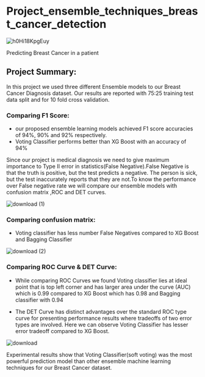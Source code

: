 # Project_ensemble_techniques_breast_cancer_detection
![h0Hi18KpgEuy](https://user-images.githubusercontent.com/108978683/202143545-e72e5146-afc0-4d83-b008-40ea15901068.jpg)

Predicting Breast Cancer in a patient 

## Project Summary:

In this project we used three different Ensemble models to our Breast Cancer Diagnosis dataset. Our results are reported with 75:25 training test data split and for 10 fold cross validation.

### Comparing F1 Score:
* our proposed ensemble learning models achieved F1 score accuracies of 94%, 90% and 92% respectively.
* Voting Classifier performs better than XG Boost with an accuracy of 94%

Since our project is medical diagnosis we need to give maximum importance to Type II error in statistics(False Negative).False Negative is that the truth is positive, but the test predicts a negative. The person is sick, but the test inaccurately reports that they are not.To know the performance over False negative rate we will compare our ensemble models with confusion matrix ,ROC and DET curves.

![download (1)](https://user-images.githubusercontent.com/108978683/202146712-096588ff-32ab-4e7f-a17f-6b5db79e0592.png)

### Comparing confusion matrix:
* Voting classifier has less number False Negatives compared to XG Boost and Bagging Classifier

![download (2)](https://user-images.githubusercontent.com/108978683/202146911-ab738360-9ab2-4afc-8884-9c0d3a874006.png)

### Comparing ROC Curve & DET Curve:
* While comparing ROC Curves we found Voting classifier lies at ideal point that is top left corner and has larger area under the curve (AUC) which is 0.99 compared to XG Boost which has 0.98 and Bagging classifier with 0.94

* The DET Curve has distinct advantages over the standard ROC type curve for presenting performance results where tradeoffs of two error types are involved. Here we can observe Voting Classifier has lesser error tradeoff compared to XG Boost.

![download](https://user-images.githubusercontent.com/108978683/202146488-92db522b-54d8-45f1-a994-2cc6f2bc8e3f.png)

Experimental results show that Voting Classifier(soft voting) was the most powerful prediction model than other ensemble machine learning techniques for our Breast Cancer dataset.
